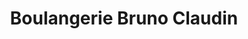 ---
title: "Boulangerie Bruno Claudin"
url: /chevillon/boulangerie-bruno-claudin/
shop: Bäckerei
---